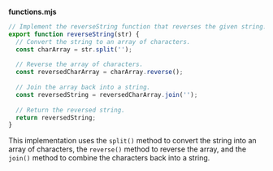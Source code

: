 **functions.mjs**

```javascript
// Implement the reverseString function that reverses the given string.
export function reverseString(str) {
  // Convert the string to an array of characters.
  const charArray = str.split('');
  
  // Reverse the array of characters.
  const reversedCharArray = charArray.reverse();
  
  // Join the array back into a string.
  const reversedString = reversedCharArray.join('');
  
  // Return the reversed string.
  return reversedString;
}
```

This implementation uses the `split()` method to convert the string into an array of characters, the `reverse()` method to reverse the array, and the `join()` method to combine the characters back into a string.